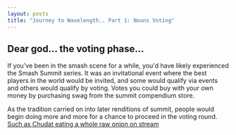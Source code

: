 ```yaml
---
layout: posts
title: "Journey to Wavelength.. Part 1: Nouns Voting"
---
```

## Dear god... the voting phase...
If you've been in the smash scene for a while, you'd have likely experienced the Smash Summit series.
It was an invitational event where the best players in the world would be invited, and some would qualify via events
and others would qualify by voting. Votes you could buy with your own money by purchasing swag from the summit
compendium store. 

As the tradition carried on into later renditions of summit, people would begin doing more and more
for a chance to proceed in the voting round. [Such as Chudat eating a whole raw onion on stream](https://youtu.be/buZBI-WSwV4?si=imNsqZ66ldCZdOu1)
